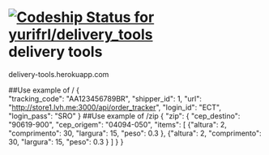 [ ![Codeship Status for yurifrl/delivery_tools](https://www.codeship.io/projects/96de3150-e999-0131-0f9a-5e10f8b94a21/status)](https://www.codeship.io/projects/26209)
delivery tools
==============
delivery-tools.herokuapp.com

##Use example of /
{  
  "tracking_code": "AA123456789BR",
  "shipper_id": 1,
  "url": "http://store1.lvh.me:3000/api/order_tracker",
  "login_id": "ECT",
  "login_pass": "SRO"
}
##Use example of /zip
{
    "zip": {
        "cep_destino": "90619-900",
        "cep_origem": "04094-050",
        "items": [
            {"altura": 2, "comprimento": 30, "largura": 15, "peso": 0.3 },
            {"altura": 2, "comprimento": 30, "largura": 15, "peso": 0.3 }
        ]
    }
}